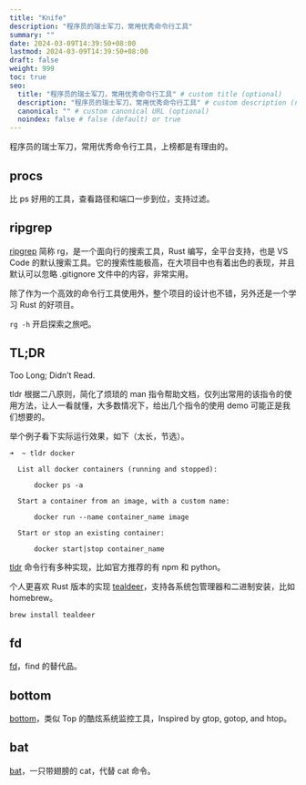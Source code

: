 ```yaml
---
title: "Knife"
description: "程序员的瑞士军刀，常用优秀命令行工具"
summary: ""
date: 2024-03-09T14:39:50+08:00
lastmod: 2024-03-09T14:39:50+08:00
draft: false
weight: 999
toc: true
seo:
  title: "程序员的瑞士军刀，常用优秀命令行工具" # custom title (optional)
  description: "程序员的瑞士军刀，常用优秀命令行工具" # custom description (recommended)
  canonical: "" # custom canonical URL (optional)
  noindex: false # false (default) or true
---
```


程序员的瑞士军刀，常用优秀命令行工具，上榜都是有理由的。

## procs

比 ps 好用的工具，查看路径和端口一步到位，支持过滤。

## ripgrep

[ripgrep](https://github.com/BurntSushi/ripgrep) 简称 rg，是一个面向行的搜索工具，Rust 编写，全平台支持，也是 VS Code 的默认搜索工具。它的搜索性能极高，在大项目中也有着出色的表现，并且默认可以忽略 .gitignore 文件中的内容，非常实用。

除了作为一个高效的命令行工具使用外，整个项目的设计也不错，另外还是一个学习 Rust 的好项目。

`rg -h` 开启探索之旅吧。

## TL;DR

Too Long; Didn’t Read.

tldr 根据二八原则，简化了烦琐的 man 指令帮助文档，仅列出常用的该指令的使用方法，让人一看就懂，大多数情况下，给出几个指令的使用 demo 可能正是我们想要的。

举个例子看下实际运行效果，如下（太长，节选）。

```console
➜  ~ tldr docker

  List all docker containers (running and stopped):

      docker ps -a

  Start a container from an image, with a custom name:

      docker run --name container_name image

  Start or stop an existing container:

      docker start|stop container_name

```

[tldr](https://github.com/tldr-pages/tldr) 命令行有多种实现，比如官方推荐的有 npm 和 python。

个人更喜欢 Rust 版本的实现 [tealdeer](https://github.com/dbrgn/tealdeer)，支持各系统包管理器和二进制安装，比如 homebrew。

```bash
brew install tealdeer
```

## fd

[fd](https://github.com/sharkdp/fd)，find 的替代品。

## bottom

[bottom](https://github.com/ClementTsang/bottom)，类似 Top 的酷炫系统监控工具，Inspired by gtop, gotop, and htop。

## bat

[bat](https://github.com/sharkdp/bat)，一只带翅膀的 cat，代替 cat 命令。
